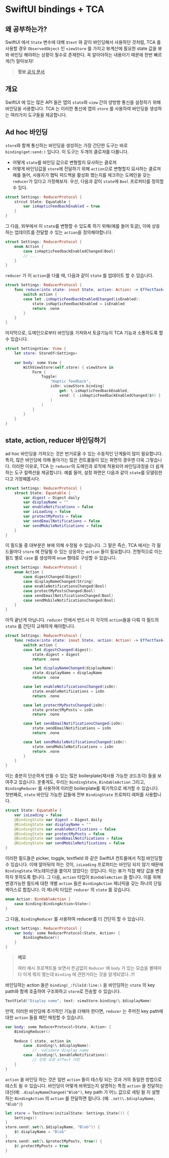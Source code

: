 # SwiftUI bindings + TCA

## 왜 공부하는가?

SwiftUI 에서 `State` 변수에 대해 `$text` 와 같이 바인딩해서 사용하던 것처럼, 
TCA 를 사용할 경우 `ObservedObject` 인 `viewStore` 를 가지고 뷰계산에 필요한 state 값을 뷰와 바인딩 해야하는 상황이 
필수로 존재한다. 꼭 알아야하는 내용이기 때문에 한번 빠르게(?) 알아보자!

> **정보** [공식 문서](https://pointfreeco.github.io/swift-composable-architecture/main/documentation/composablearchitecture/bindings)

## 개요

SwiftUI 에 있는 많은 API 들은 앱의 `state`와 `view` 간의 양방향 통신을 설정하기 위해 바인딩을 사용합니다. TCA 는 이러한 통신에 앱의 `store` 를 사용하여 바인딩을 생성하는 여러가지 도구들을 제공합니다.

## Ad hoc 바인딩
`store`와 함께 통신하는 바인딩을 생성하는 가장 간단한 도구는 바로 `binding(get:send:)` 입니다. 이 도구는 두개의 클로져를 다룹니다.
- 어떻게 `state`를 바인딩 값으로 변형할지 묘사하는 클로져
- 어떻게 바인딩값을 `store`에 전달하기 위해 `action`으로 변형할지 묘사하는 클로져
예를 들어, 사용자가 햅틱 피드백을 활성화 했는지를 체크하는 도메인을 갖는 `reducer`가 있다고 가정해보자. 우선, 다음과 같이 `state`에 `Bool` 프로퍼티를 정의할 수 있다.
```swift
struct Settings: ReducerProtocol {
    strcut State: Equatable {
        var isHapticFeedbackEnabled = true
    }
}
```
그 다음, 외부에서 이 `state`를 변형할 수 있도록 하기 위해(예를 들어 토글), 이에 상응하는 업데이트를 전달할 수 있는 `action`을 정의해야합니다.
```swift
struct Settings: ReducerProtocol {
    enum Action {
        case isHapticFeedbackEnabledChanged(Bool)
        // ...
    }
}
```
`reducer` 가 이 `action`을 다룰 때, 다음과 같이 `state` 를 업데이트 할 수 있습니다.
```swift
struct Settings: ReducerProtocol {
    func reduce(into state: inout State, action: Action) -> EffectTask<Action> {
        switch action {
        case let .isHapticFeedbackEnabledChanged(isEnabled):
            state.isHapticFeedbackEnabled = isEnabled
            return .none
        }
    }
}
```
마지막으로, 도메인으로부터 바인딩을 가져와서 토글기능이 TCA 기능과 소통하도록 할 수 있습니다.
```swift
struct SettingsView: View {
    let store: StoreOf<Settings>
    
    var body: some View {
        WithViewStore(self.store) { viewStore in
            Form {
                Toggle(
                    "Haptic feedback",
                    isOn: viewStore.binding(
                        get: \.isHapticFeedbackEnabled,
                        send: { .isHapticFeedbackEnabledChanged($0) }
                    )
                )
            }
        }
    }
}
```
## state, action, reducer 바인딩하기
ad hoc 바인딩을 가져오는 것은 번거로울 수 있는 수동적인 단계들이 많이 필요합니다. 특히, 많은 바인딩에 의해 돌아가는 많은 컨트롤들이 있는 화면의 경우엔 더욱 그렇습니다. 이러한 이유로, TCA 는 `reducer`의 도메인과 로직에 적용되어 바인딩과정을 더 쉽게하는 도구 컬렉션을 제공합니다.
예를 들어, 설정 화면은 다음과 같이 `state`를 모델링한다고 가정해봅시다.
```swift
struct Settings: ReducerProtocol {
    struct State: Equatable {
        var digest = Digest.daily
        var displayName = ""
        var enableNotifications = false
        var isLoading = false
        var protectMyPosts = false
        var sendEmailNotifications = false
        var sendMobileNotifications = false
    }
}
```
이 필드들 중 대부분은 뷰에 의해 수정될 수 있습니다. 그 말은 즉슨, TCA 에서는 각 필드들마다 `store` 에 전달될 수 있는 상응하는 `action` 들이 필요합니다. 전형적으로 이는 필드 별로 `case` 를 생성하여 `enum` 형태로 구성할 수 있습니다.
```swift
struct Settings: ReducerProtocol {
    enum Action {
        case digestChanged(Digest)
        case displayNameChanged(String)
        case enableNotificationsChanged(Bool)
        case protectMyPostsChanged(Bool)
        case sendEmailNotificationsChanged(Bool)
        case sendMobileNotificationsChanged(Bool)
    }
}
```
아직 끝난게 아닙니다. `reducer` 안에서 반드시 이 각각의 `action`들을 다뤄 각 필드의 `state` 를 간단히 교체하게 해야합니다.
```swift
struct Settings: ReducerProtocol {
    func reduce(into state: inout State, action: Action) -> EffectTask<Action> {
        switch action {
        case let digestChanged(digest):
            state.digest = digest
            return .none

        case let displayNameChanged(displayName):
            state.displayName = displayName
            return .none

        case let enableNotificationsChanged(isOn):
            state.enableNotifications = isOn
            return .none

        case let protectMyPostsChanged(isOn):
            state.protectMyPosts = isOn
            return .none

        case let sendEmailNotificationsChanged(isOn):
            state.sendEmailNotifications = isOn
            return .none

        case let sendMobileNotificationsChanged(isOn):
            state.sendMobileNotifications = isOn
            return .none
        }
    }
}
```
이는 충분히 단순하게 만들 수 있는 많은 boilerplate(재사용 가능한 코드조각) 들을 보여주고 있습니다. 운좋게도, 우리는 `BindingState`, `BindableAction` 그리고, `BindingReducer` 를 사용하여 이러한 boilerplate를 획기적으로 제거할 수 있습니다.
첫번째로, `state` 바인딩 가능한 값들에 전부 `BindingState` 프로퍼티 래퍼를 사용합니다.
```swift
struct State: Equatable {
    var isLoading = false
    @BindingState var digest = Digest.daily
    @BindingState var displayName = ""
    @BindingState var enableNotifications = false
    @BindingState var protectMyPosts = false
    @BindingState var sendEmailNotifications = false
    @BindingState var sendMobileNotifications = false
}
```
이러한 필드들은 picker, toggle, textfield 와 같은 SwiftUI 컨트롤에서 직접 바인딩할 수 있습니다.
이때 알아둬야 하는 것이, `isLoading` 프로퍼티는 바인딩 되지 않기 때문에 `BindingState` 어노테이션을 붙이지 않았다는 것입니다.
이는 뷰가 직접 해당 값을 변경하지 못하도록 합니다.
그 다음, `action` 타입이 `BindableAction` 을 합니다. 이를 위해 변경가능한 필드에 대한 개별 `action` 들은 `BindingAction` 제너릭을 갖는 하나의 단일 케이스로 합칩니다. 이 제너릭 타입은 `reducer` 의 `state` 를 갖습니다.
```swift
enum Action: BindableAction {
    case binding(BindingAction<State>)
}
```
그 다음, `BindingReducer` 를 사용하여 reducer를 더 간단히 할 수 있습니다.
```swift
struct Settings: ReducerProtocol {
    var body: some ReducerProtocol<State, Action> { 
        BindingReducer()
    }
}
```
> **메모**
> 
> 여러 예시 프로젝트들 보면서 뜬금없이 `Reducer` 에 `body` 가 있는 모습을 볼때마다 이게 뭐지 했는데 `Binding` 에 관한거라는 것을 알게되었다..!!!

바인딩하는 action 들은 `binding(_:fileId:line:)` 을 바인딩하는 `state` 의 key path와 함께 호출하여 구조화하고 `store`로 전송할 수 있습니다.
```swift
TextField("Display name", text: viewStore.binding(\.$displayName)
```
만약, 이러한 바인딩에 추가적인 기능을 더해야 한다면, `reducer` 는 주어진 key path에 대한 `action` 들을 패턴 매칭할 수 있습니다.
```swift
var body: some ReducerProtocol<State, Action> {
    BindingReducer()
    
    Reduce { state, action in
        case .binding(\.$displayName):
            //  validate display name
        case .binding(\.$enableNotifications):
            // 인증 요청 effect 리턴
    }
}
```
`action` 을 바인딩 하는 것은 일반 `action` 들이 테스팅 되는 것과 거의 동일한 방법으로 테스트 될 수 있습니다.
바인딩이 어떻게 바뀌었는지 설명하는 특정 `action` 을 전달하는 대신(예: `.displayNameChanged("Blob")`, 
key path 가 어느 값으로 세팅 될 지 설명하는 `BindingAction` 의 `action` 를 전달하면 됩니다. (예: `.set(\.$displayName, "Blob")`)
```swift
let store = TestStore(initialState: Settings.State()) {
    Settings()
}
store.send(.set(\.$displayName, "Blob")) {
    $0.displayName = "Blob"
}
store.send(.set(\.$protectMyPosts, true)) {
    $0.protectMyPosts = true
}
```






